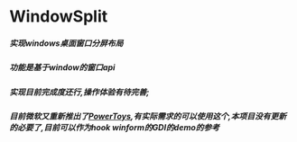 # WindowSplit
##### 实现windows桌面窗口分屏布局
##### 功能是基于window的窗口api
##### 实现目前完成度还行,操作体验有待完善;
##### 目前微软又重新推出了[PowerToys](https://github.com/microsoft/PowerToys),有实际需求的可以使用这个,本项目没有更新的必要了,目前可以作为hook winform的GDI的demo的参考
